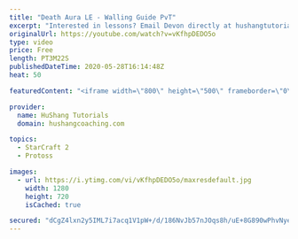 ```yaml
---
title: "Death Aura LE - Walling Guide PvT"
excerpt: "Interested in lessons? Email Devon directly at hushangtutorials@outlook.com ------------------------------------------------------------------------------------------------------- Want to support HuShang Tutorials directly? Patreon is a website where you can contribute a monthly donation that will help"
originalUrl: https://youtube.com/watch?v=vKfhpDEDO5o
type: video
price: Free
length: PT3M22S
publishedDateTime: 2020-05-28T16:14:48Z
heat: 50

featuredContent: "<iframe width=\"800\" height=\"500\" frameborder=\"0\" src=\"https://www.youtube.com/embed/vKfhpDEDO5o\" allow=\"accelerometer; autoplay; encrypted-media; gyroscope; picture-in-picture\" allowfullscreen></iframe>"

provider:
  name: HuShang Tutorials
  domain: hushangcoaching.com

topics:
  - StarCraft 2
  - Protoss

images:
  - url: https://i.ytimg.com/vi/vKfhpDEDO5o/maxresdefault.jpg
    width: 1280
    height: 720
    isCached: true

secured: "dCgZ4lxn2y5IML7i7acq1V1pW+/d/186NvJb57nJOqs8h/uE+8G890wPhvNyeV6bEH8JZF+C0r7qHPJCBtTU+UrHN2u1c8Svi1IVsC9bkeu5qwQbfnn3oszcBkhXTicoEo7m4otufPd9bHAgDkgCx7/wEz4HelYO/kritiVlnYYdsiaNUN8+hep5QDOaluI3zMB/sps4q3hjCabtMMv61pLsB2H5z/5WRD5m2/7R32lSpN2LyxRolwrvjbpvgxAVTqOTLb9YJIvNDIFsGvhFCN9Q9eexJVkNLBz+DqCcerp1IyCSHAulIJRmpylhJIknUl31i5ZFq+5sYKB0lyZbC5XCqk0QzJTxgzUlJcj7l2aCafoR+ZVMZI203zc0ibfuGuaiaWR8YBaOKe0GgKbl2k+d3ftqSZZZbERtD1DJGJ4=;lQROyXBzYFI7In0GAhM7lw=="
---
```


